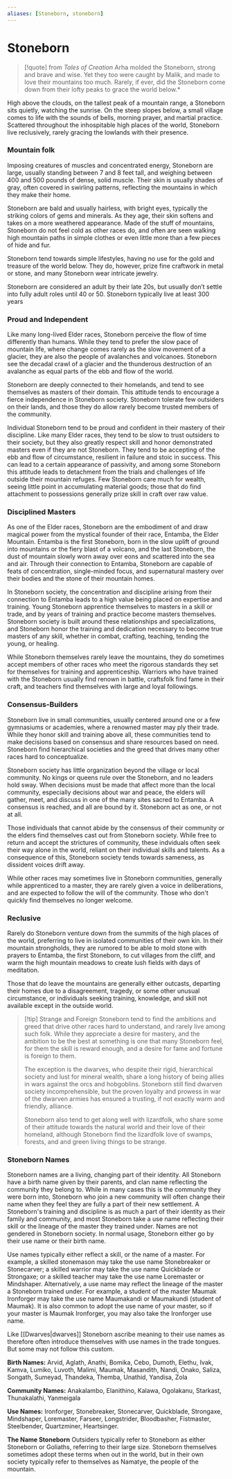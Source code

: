 ```yaml
---
aliases: [Stoneborn, stoneborn]
---
```

# Stoneborn

>[!quote] from *Tales of Creation*
>Arha molded the Stoneborn, strong and brave and wise. Yet they too were caught by Malik, and made to love their mountains too much. Rarely, if ever, did the Stoneborn come down from their lofty peaks to grace the world below.*

High above the clouds, on the tallest peak of a mountain range, a Stoneborn sits quietly, watching the sunrise. On the steep slopes below, a small village comes to life with the sounds of bells, morning prayer, and martial practice. Scattered throughout the inhospitable high places of the world, Stoneborn live reclusively, rarely gracing the lowlands with their presence.

### Mountain folk
Imposing creatures of muscles and concentrated energy, Stoneborn are large, usually standing between 7 and 8 feet tall, and weighing between 400 and 500 pounds of dense, solid muscle. Their skin is usually shades of gray, often covered in swirling patterns, reflecting the mountains in which they make their home. 

Stoneborn are bald and usually hairless, with bright eyes, typically the striking colors of gems and minerals. As they age, their skin softens and takes on a more weathered appearance. Made of the stuff of mountains, Stoneborn do not feel cold as other races do, and often are seen walking high mountain paths in simple clothes or even little more than a few pieces of hide and fur. 

Stoneborn tend towards simple lifestyles, having no use for the gold and treasure of the world below. They do, however, prize fine craftwork in metal or stone, and many Stoneborn wear intricate jewelry.

Stoneborn are considered an adult by their late 20s, but usually don’t settle into fully adult roles until 40 or 50. Stoneborn typically live at least 300 years

### Proud and Independent
Like many long-lived Elder races, Stoneborn perceive the flow of time differently than humans. While they tend to prefer the slow pace of mountain life, where change comes rarely as the slow movement of a glacier, they are also the people of avalanches and volcanoes. Stoneborn see the decadal crawl of a glacier and the thunderous destruction of an avalanche as equal parts of the ebb and flow of the world. 

Stoneborn are deeply connected to their homelands, and tend to see themselves as masters of their domain. This attitude tends to encourage a fierce independence in Stoneborn society. Stoneborn tolerate few outsiders on their lands, and those they do allow rarely become trusted members of the community. 

Individual Stoneborn tend to be proud and confident in their mastery of their discipline. Like many Elder races, they tend to be slow to trust outsiders to their society, but they also greatly respect skill and honor demonstrated masters even if they are not Stoneborn. They tend to be accepting of the ebb and flow of circumstance, resilient in failure and stoic in success. This can lead to a certain appearance of passivity, and among some Stoneborn this attitude leads to detachment from the trials and challenges of life outside their mountain refuges. Few Stoneborn care much for wealth, seeing little point in accumulating material goods; those that do find attachment to possessions generally prize skill in craft over raw value. 

### Disciplined Masters
As one of the Elder races, Stoneborn are the embodiment of and draw magical power from the mystical founder of their race, Entamba, the Elder Mountain. Entamba is the first Stoneborn, born in the slow uplift of ground into mountains or the fiery blast of a volcano, and the last Stoneborn, the dust of mountain slowly worn away over eons and scattered into the sea and air. Through their connection to Entamba, Stoneborn are capable of feats of  concentration, single-minded focus, and supernatural mastery over their bodies and the stone of their mountain homes.

In Stoneborn society, the concentration and discipline arising from their connection to Entamba leads to a high value being placed on expertise and training. Young Stoneborn apprentice themselves to masters in a skill or trade, and by years of training and practice become masters themselves. Stoneborn society is built around these relationships and specializations, and Stoneborn honor the training and dedication necessary to become true masters of any skill, whether in combat, crafting, teaching, tending the young, or healing. 

While Stoneborn themselves rarely leave the mountains, they do sometimes accept members of other races who meet the rigorous standards they set for themselves for training and apprenticeship. Warriors who have trained with the Stoneborn usually find renown in battle, craftsfolk find fame in their craft, and teachers find themselves with large and loyal followings.

###  Consensus-Builders
Stoneborn live in small communities, usually centered around one or a few gymnasiums or academies, where a renowned master may ply their trade. While they honor skill and training above all, these communities tend to make decisions based on consensus and share resources based on need. Stoneborn find hierarchical societies and the greed that drives many other races hard to conceptualize.

Stoneborn society has little organization beyond the village or local community. No kings or queens rule over the Stoneborn, and no leaders hold sway. When decisions must be made that affect more than the local community, especially decisions about war and peace, the elders will gather, meet, and discuss in one of the many sites sacred to Entamba. A consensus is reached, and all are bound by it. Stoneborn act as one, or not at all. 

Those individuals that cannot abide by the consensus of their community or the elders find themselves cast out from Stoneborn society. While free to return and accept the strictures of community, these indviduals often seek their way alone in the world, reliant on their individual skills and talents. As a consequence of this, Stoneborn society tends towards sameness, as dissident voices drift away.

While other races may sometimes live in Stoneborn communities, generally while apprenticed to a master, they are rarely given a voice in deliberations, and are expected to follow the will of the community. Those who don't quickly find themselves no longer welcome.

### Reclusive 
Rarely do Stoneborn venture down from the summits of the high places of the world, preferring to live in isolated communities of their own kin. In their mountain strongholds, they are rumored to be able to mold stone with prayers to Entamba, the first Stoneborn, to cut villages from the cliff, and warm the high mountain meadows to create lush fields with days of meditation.

Those that do leave the mountains are generally either outcasts, departing their homes due to a disagreement, tragedy, or some other unusual circumstance, or individuals seeking training, knowledge, and skill not available except in the outside world.

>[!tip] Strange and Foreign
>Stoneborn tend to find the ambitions and greed that drive other races hard to understand, and rarely live among such folk. While they appreciate a desire for mastery, and the ambition to be the best at something is one that many Stoneborn feel, for them the skill is reward enough, and a desire for fame and fortune is foreign to them.
>
>The exception is the dwarves, who despite their rigid, hierarchical society and lust for mineral wealth, share a long history of being allies in wars against the orcs and hobgoblins. Stoneborn still find dwarven society incomprehensible, but the proven loyalty and prowess in war of the dwarven armies has ensured a trusting, if not exactly warm and friendly, alliance.
>
>Stoneborn also tend to get along well with lizardfolk, who share some of their attitude towards the natural world and their love of their homeland, although Stoneborn find the lizardfolk love of swamps, forests, and and green living things to be strange.

### Stoneborn Names
Stoneborn names are a living, changing part of their identity. All Stoneborn have a birth name given by their parents, and clan name reflecting the community they belong to. While in many cases this is the community they were born into, Stoneborn who join a new community will often change their name when they feel they are fully a part of their new settlement. A Stoneborn's training and discipline is as much a part of their identity as their family and community, and most Stoneborn take a use name reflecting their skill or the lineage of the master they trained under. Names are not gendered in Stoneborn society. In normal usage, Stoneborn either go by their use name or their birth name. 

Use names typically either reflect a skill, or the name of a master. For example, a skilled stonemason may take the use name Stonebreaker or Stonecarver; a skilled warrior may take the use name Quickblade or Strongaxe; or a skilled teacher may take the use name Loremaster or Mindshaper. Alternatively, a use name may reflect the lineage of the master a Stoneborn trained under. For example, a student of the master Maumak Ironforger may take the use name Maumakandi or Maumakundi (student of Maumak). It is also common to adopt the use name of your master, so if your master is Maumak Ironforger, you may also take the Ironforger use name. 

Like [[Dwarves|dwarves]] Stoneborn ascribe meaning to their use names as therefore often introduce themselves with use names in the trade tongues. But some may not follow this custom.

**Birth Names:** Arvid, Aglath, Anathi, Bomika, Cebo, Dumoth, Elethu, Ivak, Kamva, Lumiko, Luvoth, Malimi, Maumak, Masandith, Nandi, Onako, Saliza, Songath, Sumeyad, Thandeka, Themba, Unathid, Yandisa, Zola

**Community Names:** Anakalambo, Elanithino, Kalawa, Ogolakanu, Starkast, Thunakalathi, Yanmeigala

**Use Names:** Ironforger, Stonebreaker, Stonecarver, Quickblade, Strongaxe, Mindshaper, Loremaster, Farseer, Longstrider, Bloodbasher, Fistmaster, Steelbender, Quartzminer, Heartsinger.

**The Name Stoneborn**
Outsiders typically refer to Stoneborn as either Stoneborn or Goliaths, referring to their large size. Stoneborn themselves sometimes adopt these terms when out in the world, but in their own society typically refer to themselves as Namatye, the people of the mountain. 